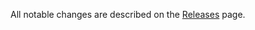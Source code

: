 All notable changes are described on the [Releases](https://github.com/makermadecnc/makerverse) page.
